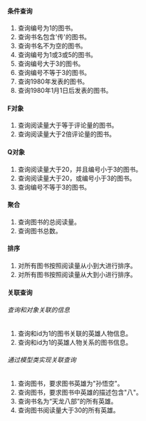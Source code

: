 #### 条件查询

1. 查询编号为1的图书。
2. 查询书名包含'传'的图书。
3. 查询书名不为空的图书。
4. 查询编号为1或3或5的图书。
5. 查询编号大于3的图书。
6. 查询编号不等于3的图书。
7. 查询1980年发表的图书。
8. 查询1980年1月1日后发表的图书。

#### F对象

1. 查询阅读量大于等于评论量的图书。
2. 查询阅读量大于2倍评论量的图书。

#### Q对象

1. 查询阅读量大于20，并且编号小于3的图书。
2. 查询阅读量大于20，或编号小于3的图书。
3. 查询编号不等于3的图书。

#### 聚合

1. 查询图书的总阅读量。
2. 查询图书总数。

#### 排序

1. 对所有图书按照阅读量从小到大进行排序。
2. 对所有图书按照阅读量从大到小进行排序。

#### 关联查询

###### 查询和对象关联的信息

1. 查询和id为1的图书关联的英雄人物信息。
2. 查询和id为1的英雄人物关系的图书信息。

###### 通过模型类实现关联查询

1. 查询图书，要求图书英雄为"孙悟空"。
2. 查询图书，要求图书中英雄的描述包含"八"。
3. 查询书名为“天龙八部”的所有英雄。
4. 查询图书阅读量大于30的所有英雄。


















